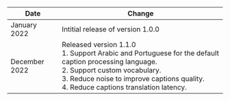 | Date          | Change            |
|---------------|-------------------|
| January 2022 | Intitial release of version 1.0.0 |
| December 2022 | Released version 1.1.0 <br> 1. Support Arabic and Portuguese for the default caption processing language.<br> 2. Support custom vocabulary.<br> 3. Reduce noise to improve captions quality.<br> 4. Reduce captions translation latency.<br> |